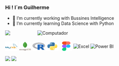 ### Hi ! I´m Guilherme

- 🔭 I’m currently working with Bussines Intelligence 
- 🌱 I’m currently learning Data Science with Python

<div align="left">
  <img height="180em" src="https://github-readme-stats.vercel.app/api?username=GuilhermeBusiness&show_icons=true&theme=dracula&include_all_commits=true&count_private=true"/>
    <img src="https://raw.githubusercontent.com/MicaelliMedeiros/micaellimedeiros/master/image/computer-illustration.png" width="400px" align="right" alt="Computador" style="max-width: 100%;">
</div>

 <div style="display: inline_block"><br>
  <img align="center" alt="MySql" height="30" width="40" src="https://raw.githubusercontent.com/devicons/devicon/master/icons/mysql/mysql-original-wordmark.svg">
  <img align="center" alt="MongoDB" height="30" width="40" src="https://raw.githubusercontent.com/devicons/devicon/master/icons/mongodb/mongodb-original-wordmark.svg">
  <img align="center" alt="R" height="30" width="40" src="https://raw.githubusercontent.com/devicons/devicon/master/icons/r/r-original.svg">
  <img align="center" alt="Python" height="30" width="40" src="https://raw.githubusercontent.com/devicons/devicon/master/icons/python/python-original.svg">
  <img align="center" alt="Figma" height="30" width="40" src="https://raw.githubusercontent.com/devicons/devicon/master/icons/figma/figma-original.svg">
  <img align="center" alt="Excel"  src="https://user-images.githubusercontent.com/103834345/163687156-74b782f9-a025-4325-afce-bcd736b7540e.png">
  <img align="center" alt="Power BI"  src="https://user-images.githubusercontent.com/103834345/163687244-8123e927-d685-4cd1-878b-a43fba2a84fd.png">
</div>
</br>
<div> 
  <a href = "mailto:guilherme.ribeiro.business@gmail.com"><img src="https://img.shields.io/badge/-Gmail-%23333?style=for-the-badge&logo=gmail&logoColor=white" target="_blank"></a>
  <a href="https://www.linkedin.com/in/guilherme-vin%C3%ADcius-66a2071a5/" target="_blank"><img src="https://img.shields.io/badge/-LinkedIn-%230077B5?style=for-the-badge&logo=linkedin&logoColor=white" target="_blank"></a>
</div>
